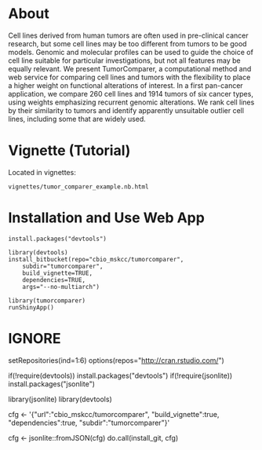 # About

Cell lines derived from human tumors are often used in pre-clinical cancer research, but some cell lines may be too different from tumors to be good models. Genomic and molecular profiles can be used to guide the choice of cell line suitable for particular investigations, but not all features may be equally relevant. We present TumorComparer, a computational method and web service for comparing cell lines and tumors with the flexibility to place a higher weight on functional alterations of interest. In a first pan-cancer application, we compare 260 cell lines and 1914 tumors of six cancer types, using weights emphasizing recurrent genomic alterations. We rank cell lines by their similarity to tumors and identify apparently unsuitable outlier cell lines, including some that are widely used.

# Vignette (Tutorial)

Located in vignettes:

    vignettes/tumor_comparer_example.nb.html

# Installation and Use Web App
    install.packages("devtools")

    library(devtools)
    install_bitbucket(repo="cbio_mskcc/tumorcomparer",
        subdir="tumorcomparer",
        build_vignette=TRUE,
        dependencies=TRUE,
        args="--no-multiarch")

    library(tumorcomparer)
    runShinyApp()

# IGNORE
setRepositories(ind=1:6)
options(repos="http://cran.rstudio.com/")

if(!require(devtools)) install.packages("devtools")
if(!require(jsonlite)) install.packages("jsonlite")

library(jsonlite)
library(devtools)

cfg <- '{"url":"cbio_mskcc/tumorcomparer", "build_vignette":true, "dependencies":true, "subdir":"tumorcomparer"}'

cfg <- jsonlite::fromJSON(cfg)
do.call(install_git, cfg)
